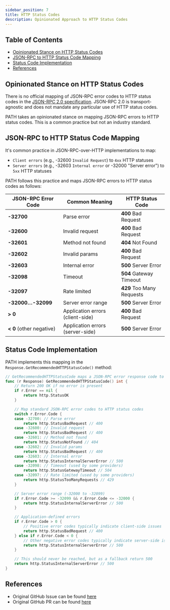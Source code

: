 ```yaml
---
sidebar_position: 7
title: HTTP Status Codes
description: Opinionated Approach to HTTP Status Codes
---
```


## Table of Contents <!-- omit in toc -->

- [Opinionated Stance on HTTP Status Codes](#opinionated-stance-on-http-status-codes)
- [JSON-RPC to HTTP Status Code Mapping](#json-rpc-to-http-status-code-mapping)
- [Status Code Implementation](#status-code-implementation)
- [References](#references)

## Opinionated Stance on HTTP Status Codes

There is no official mapping of JSON-RPC error codes to HTTP status codes in the [JSON-RPC 2.0 specification](https://www.jsonrpc.org/specification). JSON-RPC 2.0 is transport-agnostic and does not mandate any particular use of HTTP status codes.

PATH takes an opinionated stance on mapping JSON-RPC errors to HTTP status codes. This is a common practice but not an industry standard.

## JSON-RPC to HTTP Status Code Mapping

It's common practice in JSON-RPC-over-HTTP implementations to map:

- `Client errors` (e.g., -32600 `Invalid Request`) to `4xx` HTTP statuses
- `Server errors` (e.g., -32603 `Internal error` or -32000 "Server error") to `5xx` HTTP statuses

PATH follows this practice and maps JSON-RPC errors to HTTP status codes as follows:

| JSON-RPC Error Code      | Common Meaning                   | HTTP Status Code          |
| ------------------------ | -------------------------------- | ------------------------- |
| **-32700**               | Parse error                      | **400** Bad Request       |
| **-32600**               | Invalid request                  | **400** Bad Request       |
| **-32601**               | Method not found                 | **404** Not Found         |
| **-32602**               | Invalid params                   | **400** Bad Request       |
| **-32603**               | Internal error                   | **500** Server Error      |
| **-32098**               | Timeout                          | **504** Gateway Timeout   |
| **-32097**               | Rate limited                     | **429** Too Many Requests |
| **-32000…-32099**        | Server error range               | **500** Server Error      |
| **> 0**                  | Application errors (client-side) | **400** Bad Request       |
| **< 0** (other negative) | Application errors (server-side) | **500** Server Error      |

## Status Code Implementation

PATH implements this mapping in the `Response.GetRecommendedHTTPStatusCode()` method:

```go
// GetRecommendedHTTPStatusCode maps a JSON-RPC error response code to an HTTP status code.
func (r Response) GetRecommendedHTTPStatusCode() int {
    // Return 200 OK if no error is present
    if r.Error == nil {
        return http.StatusOK
    }

    // Map standard JSON-RPC error codes to HTTP status codes
    switch r.Error.Code {
    case -32700: // Parse error
        return http.StatusBadRequest // 400
    case -32600: // Invalid request
        return http.StatusBadRequest // 400
    case -32601: // Method not found
        return http.StatusNotFound // 404
    case -32602: // Invalid params
        return http.StatusBadRequest // 400
    case -32603: // Internal error
        return http.StatusInternalServerError // 500
    case -32098: // Timeout (used by some providers)
        return http.StatusGatewayTimeout // 504
    case -32097: // Rate limited (used by some providers)
        return http.StatusTooManyRequests // 429
    }

    // Server error range (-32000 to -32099)
    if r.Error.Code >= -32099 && r.Error.Code <= -32000 {
        return http.StatusInternalServerError // 500
    }

    // Application-defined errors
    if r.Error.Code > 0 {
        // Positive error codes typically indicate client-side issues
        return http.StatusBadRequest // 400
    } else if r.Error.Code < 0 {
        // Other negative error codes typically indicate server-side issues
        return http.StatusInternalServerError // 500
    }

    // This should never be reached, but as a fallback return 500
    return http.StatusInternalServerError // 500
}
```

## References

- Original GitHub Issue can be found [here](https://github.com/buildwithgrove/path/issues/179)
- Original GitHub PR can be found [here](https://github.com/buildwithgrove/path/pull/186/files)
